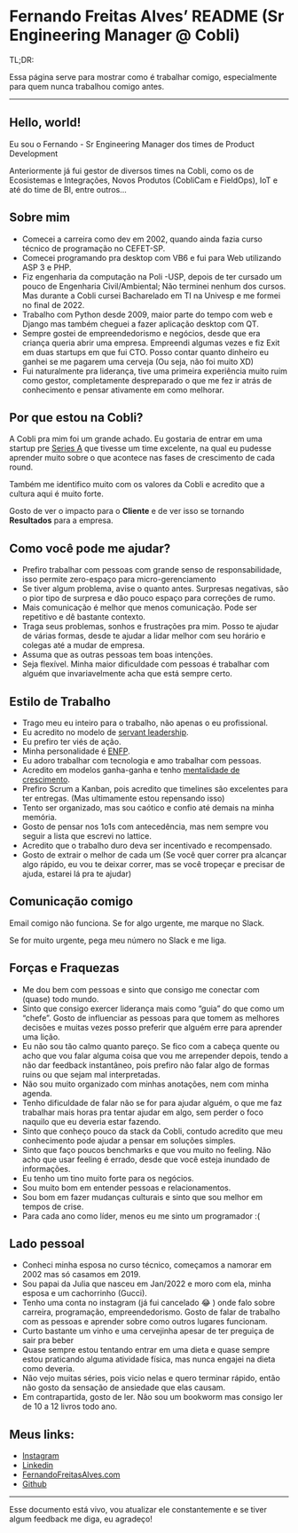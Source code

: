 # Fernando Freitas Alves’ README (Sr Engineering Manager @ Cobli)

TL;DR: 

Essa página serve para mostrar como é trabalhar comigo, especialmente para quem nunca trabalhou comigo antes.

---

## Hello, world!

Eu sou o Fernando - Sr Engineering Manager dos times de Product Development


Anteriormente já fui gestor de diversos times na Cobli, como os de Ecosistemas e Integrações, Novos Produtos (CobliCam e FieldOps), IoT e até do time de BI, entre outros...


## Sobre mim

- Comecei a carreira como dev em 2002, quando ainda fazia curso técnico de programação no CEFET-SP.
- Comecei programando pra desktop com VB6 e fui para Web utilizando ASP 3 e PHP.
- Fiz engenharia da computação na Poli -USP, depois de ter cursado um pouco de Engenharia Civil/Ambiental; Não terminei nenhum dos cursos. Mas durante a Cobli cursei Bacharelado em TI na Univesp e me formei no final de 2022.
- Trabalho com Python desde 2009, maior parte do tempo com web e Django mas também cheguei a fazer aplicação desktop com QT.
- Sempre gostei de empreendedorismo e negócios, desde que era criança queria abrir uma empresa. Empreendi algumas vezes e fiz Exit em duas startups em que fui CTO. Posso contar quanto dinheiro eu ganhei se me pagarem uma cerveja (Ou seja, não foi muito XD)
- Fui naturalmente pra liderança, tive uma primeira experiência muito ruim como gestor, completamente despreparado o que me fez ir atrás de conhecimento e pensar ativamente em como melhorar.

## Por que estou na Cobli?

A Cobli pra mim foi um grande achado. Eu gostaria de entrar em uma startup pre [Series A](https://www.investopedia.com/terms/s/seriesa.asp) que tivesse um time excelente, na qual eu pudesse aprender muito sobre o que acontece nas fases de crescimento de cada round.

Também me identifico muito com os valores da Cobli e acredito que a cultura aqui é muito forte.

Gosto de ver o impacto para o **Cliente** e de ver isso se tornando **Resultados** para a empresa.

## Como você pode me ajudar?

- Prefiro trabalhar com pessoas com grande senso de responsabilidade, isso permite zero-espaço para micro-gerenciamento
- Se tiver algum problema, avise o quanto antes. Surpresas negativas, são o pior tipo de surpresa e dão pouco espaço para correções de rumo.
- Mais comunicação é melhor que menos comunicação. Pode ser repetitivo e dê bastante contexto.
- Traga seus problemas, sonhos e frustrações pra mim. Posso te ajudar de várias formas, desde te ajudar a lidar melhor com seu horário e colegas até a mudar de empresa.
- Assuma que as outras pessoas tem boas intenções.
- Seja flexível. Minha maior dificuldade com pessoas é trabalhar com alguém que invariavelmente acha que está sempre certo.

## Estilo de Trabalho

- Trago meu eu inteiro para o trabalho, não apenas o eu profissional.
- Eu acredito no modelo de [servant leadership](https://wheniwork.com/blog/the-ultimate-guide-to-the-servant-leadership-model).
- Eu prefiro ter viés de ação.
- Minha personalidade é [ENFP](https://www.16personalities.com/br/personalidade-enfp).
- Eu adoro trabalhar com tecnologia e amo trabalhar com pessoas.
- Acredito em modelos ganha-ganha e tenho [mentalidade de crescimento](https://hbr.org/2016/01/what-having-a-growth-mindset-actually-means).
- Prefiro Scrum a Kanban, pois acredito que timelines são excelentes para ter entregas. (Mas ultimamente estou repensando isso)
- Tento ser organizado, mas sou caótico e confio até demais na minha memória.
- Gosto de pensar nos 1o1s com antecedência, mas nem sempre vou seguir a lista que escrevi no lattice.
- Acredito que o trabalho duro deva ser incentivado e recompensado.
- Gosto de extrair o melhor de cada um (Se você quer correr pra alcançar algo rápido, eu vou te deixar correr, mas se você tropeçar e precisar de ajuda, estarei lá pra te ajudar)

## Comunicação comigo

Email comigo não funciona. Se for algo urgente, me marque no Slack.

Se for muito urgente, pega meu número no Slack e me liga.

## Forças e Fraquezas

- Me dou bem com pessoas e sinto que consigo me conectar com (quase) todo mundo.
- Sinto que consigo exercer liderança mais como “guia” do que como um “chefe”. Gosto de influenciar as pessoas para que tomem as melhores decisões e muitas vezes posso preferir que alguém erre para aprender uma lição.
- Eu não sou tão calmo quanto pareço. Se fico com a cabeça quente ou acho que vou falar alguma coisa que vou me arrepender depois, tendo a não dar feedback instantâneo, pois prefiro não falar algo de formas ruins ou que sejam mal interpretadas.
- Não sou muito organizado com minhas anotações, nem com minha agenda.
- Tenho dificuldade de falar não se for para ajudar alguém, o que me faz trabalhar mais horas pra tentar ajudar em algo, sem perder o foco naquilo que eu deveria estar fazendo.
- Sinto que conheço pouco da stack da Cobli, contudo acredito que meu conhecimento pode ajudar a pensar em soluções simples.
- Sinto que faço poucos benchmarks e que vou muito no feeling. Não acho que usar feeling é errado, desde que você esteja inundado de informações.
- Eu tenho um tino muito forte para os negócios.
- Sou muito bom em entender pessoas e relacionamentos.
- Sou bom em fazer mudanças culturais e sinto que sou melhor em tempos de crise.
- Para cada ano como líder, menos eu me sinto um programador :(


## Lado pessoal

- Conheci minha esposa no curso técnico, começamos a namorar em 2002 mas só casamos em 2019.
- Sou papai da Julia que nasceu em Jan/2022 e moro com ela, minha esposa e um cachorrinho (Gucci).
- Tenho uma conta no instagram (já fui cancelado 😂 ) onde falo sobre carreira, programação, empreendedorismo. Gosto de falar de trabalho com as pessoas e aprender sobre como outros lugares funcionam.
- Curto bastante um vinho e uma cervejinha apesar de ter preguiça de sair pra beber
- Quase sempre estou tentando entrar em uma dieta e quase sempre estou praticando alguma atividade física, mas nunca engajei na dieta como deveria.
- Não vejo muitas séries, pois vicio nelas e quero terminar rápido, então não gosto da sensação de ansiedade que elas causam.
- Em contrapartida, gosto de ler. Não sou um bookworm mas consigo ler de 10 a 12 livros todo ano.


## Meus links:

- [Instagram](https://www.instagram.com/fernando.techlead/)
- [Linkedin](https://www.linkedin.com/in/fernandofreitasalves/)
- [FernandoFreitasAlves.com](https://fernandofreitasalves.com/)
- [Github](https://github.com/ffreitasalves)

  
---

Esse documento está vivo, vou atualizar ele constantemente e se tiver algum feedback me diga, eu agradeço!

